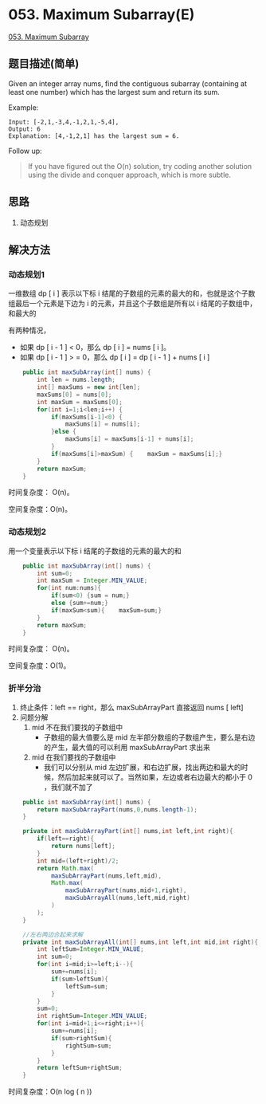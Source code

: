 # 053. Maximum Subarray(E)
[053. Maximum Subarray](https://leetcode-cn.com/problems/maximum-subarray/)

## 题目描述\(简单\)

Given an integer array nums, find the contiguous subarray \(containing at least one number\) which has the largest sum and return its sum.

Example:

```
Input: [-2,1,-3,4,-1,2,1,-5,4],
Output: 6
Explanation: [4,-1,2,1] has the largest sum = 6.
```

Follow up:

> If you have figured out the O\(n\) solution, try coding another solution using the divide and conquer approach, which is more subtle.

## 思路

1. 动态规划

## 解决方法

### 动态规划1

一维数组 dp [ i ] 表示以下标 i 结尾的子数组的元素的最大的和，也就是这个子数组最后一个元素是下边为 i 的元素，并且这个子数组是所有以 i 结尾的子数组中，和最大的

有两种情况，

- 如果 dp [ i - 1 ] < 0，那么 dp [ i ] = nums [ i ]。
- 如果 dp [ i - 1 ] > = 0，那么 dp [ i ] = dp [ i - 1 ] + nums [ i ]

```java
    public int maxSubArray(int[] nums) {
        int len = nums.length;
        int[] maxSums = new int[len];
        maxSums[0] = nums[0];
        int maxSum = maxSums[0];
        for(int i=1;i<len;i++) {
            if(maxSums[i-1]<0) {
                maxSums[i] = nums[i];
            }else {
                maxSums[i] = maxSums[i-1] + nums[i];
            }
            if(maxSums[i]>maxSum) {    maxSum = maxSums[i];}
        }
        return maxSum;
    }
```
时间复杂度： O(n)。

空间复杂度：O(n)。

### 动态规划2

用一个变量表示以下标 i 结尾的子数组的元素的最大的和
```java
    public int maxSubArray(int[] nums) {
        int sum=0;
        int maxSum = Integer.MIN_VALUE;
        for(int num:nums){
            if(sum<0) {sum = num;}
            else {sum+=num;}
            if(maxSum<sum){    maxSum=sum;}
        }
        return maxSum;
    }
```
时间复杂度： O(n)。

空间复杂度：O(1)。


### 折半分治

1. 终止条件：left == right，那么 maxSubArrayPart 直接返回 nums [ left] 
2. 问题分解
    1. mid 不在我们要找的子数组中
        - 子数组的最大值要么是 mid 左半部分数组的子数组产生，要么是右边的产生，最大值的可以利用 maxSubArrayPart 求出来
    2. mid 在我们要找的子数组中
        - 我们可以分别从 mid 左边扩展，和右边扩展，找出两边和最大的时候，然后加起来就可以了。当然如果，左边或者右边最大的都小于 0 ，我们就不加了


```java
    public int maxSubArray(int[] nums) {
        return maxSubArrayPart(nums,0,nums.length-1);
    }

    private int maxSubArrayPart(int[] nums,int left,int right){
        if(left==right){
            return nums[left];
        }
        int mid=(left+right)/2;
        return Math.max(
            maxSubArrayPart(nums,left,mid),
            Math.max(
                maxSubArrayPart(nums,mid+1,right),
                maxSubArrayAll(nums,left,mid,right)
            )
        );
    }

    //左右两边合起来求解
    private int maxSubArrayAll(int[] nums,int left,int mid,int right){
        int leftSum=Integer.MIN_VALUE;
        int sum=0;
        for(int i=mid;i>=left;i--){
            sum+=nums[i];
            if(sum>leftSum){
                leftSum=sum;
            }
        }
        sum=0;
        int rightSum=Integer.MIN_VALUE;
        for(int i=mid+1;i<=right;i++){
            sum+=nums[i];
            if(sum>rightSum){
                rightSum=sum;
            }
        }
        return leftSum+rightSum;
    }
```
时间复杂度：O(n log ( n ))


